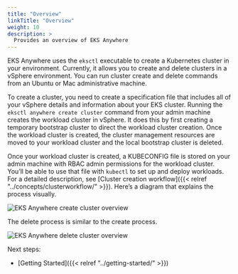 ```yaml
---
title: "Overview"
linkTitle: "Overview"
weight: 10
description: >
  Provides an overview of EKS Anywhere
---
```


EKS Anywhere uses the `eksctl` executable to create a Kubernetes cluster in your environment.
Currently, it allows you to create and delete clusters in a vSphere environment.
You can run cluster create and delete commands from an Ubuntu or Mac administrative machine.

To create a cluster, you need to create a specification file that includes all of your vSphere details and information about your EKS cluster.
Running the `eksctl anywhere create cluster` command from your admin machine creates the workload cluster in vSphere.
It does this by first creating a temporary bootstrap cluster to direct the workload cluster creation.
Once the workload cluster is created, the cluster management resources are moved to your workload cluster and the local bootstrap cluster is deleted.

Once your workload cluster is created, a KUBECONFIG file is stored on your admin machine with RBAC admin permissions for the workload cluster.
You’ll be able to use that file with `kubectl` to set up and deploy workloads.
For a detailed description, see [Cluster creation workflow]({{< relref "../concepts/clusterworkflow/" >}}).
Here’s a diagram that explains the process visually.

![EKS Anywhere create cluster overview](/images/eks-a_create_cluster.png)

The delete process is similar to the create process.

![EKS Anywhere delete cluster overview](/images/eks-a_delete_cluster.png)


Next steps:
* [Getting Started]({{< relref "../getting-started/" >}})
